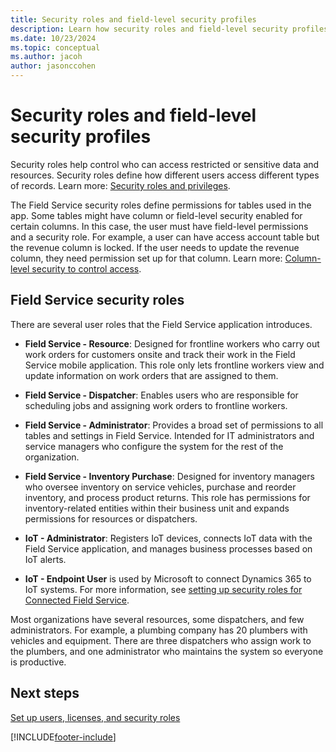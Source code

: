 ```yaml
---
title: Security roles and field-level security profiles
description: Learn how security roles and field-level security profiles affect users in Dynamics 365 Field Service.
ms.date: 10/23/2024
ms.topic: conceptual
ms.author: jacoh
author: jasonccohen
---
```


# Security roles and field-level security profiles

Security roles help control who can access restricted or sensitive data and resources. Security roles define how different users access different types of records. Learn more: [Security roles and privileges](/power-platform/admin/security-roles-privileges).

The Field Service security roles define permissions for tables used in the app. Some tables might have column or field-level security enabled for certain columns. In this case, the user must have field-level permissions and a security role. For example, a user can have access account table but the revenue column is locked. If the user needs to update the revenue column, they need permission set up for that column. Learn more: [Column-level security to control access](/power-platform/admin/field-level-security).

## Field Service security roles

There are several user roles that the Field Service application introduces.

- **Field Service - Resource**:  Designed for frontline workers who carry out work orders for customers onsite and track their work in the Field Service mobile application. This role only lets frontline workers view and update information on work orders that are assigned to them.

- **Field Service - Dispatcher**: Enables users who are responsible for scheduling jobs and assigning work orders to frontline workers.

- **Field Service - Administrator**: Provides a broad set of permissions to all tables and settings in Field Service. Intended for IT administrators and service managers who configure the system for the rest of the organization.

- **Field Service - Inventory Purchase**: Designed for inventory managers who oversee inventory on service vehicles,  purchase and reorder inventory, and process product returns. This role has permissions for inventory-related entities within their business unit and expands permissions for resources or dispatchers.

- **IoT - Administrator**: Registers IoT devices, connects IoT data with the Field Service application, and manages business processes based on IoT alerts.

- **IoT - Endpoint User** is used by Microsoft to connect Dynamics 365 to IoT systems. For more information, see [setting up security roles for Connected Field Service](cfs-security-roles.md).

Most organizations have several resources, some dispatchers, and few administrators. For example, a plumbing company has 20 plumbers with vehicles and equipment. There are three dispatchers who assign work to the plumbers, and one administrator who maintains the system so everyone is productive.

## Next steps

[Set up users, licenses, and security roles](users-licenses-permissions.md)

[!INCLUDE[footer-include](../includes/footer-banner.md)]
